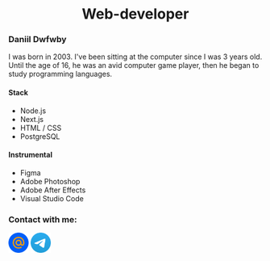 <h1 align="center" >Web-developer</h1>
<h3>Daniil Dwfwby</h3>
I was born in 2003. I've been sitting at the computer since I was 3 years old. Until the age of 16, he was an avid computer game player, then he began to study programming languages.

<h4>Stack</h4>
<ul>
  <li>Node.js</li>
  <li>Next.js</li>
  <li>HTML / CSS</li>
  <li>PostgreSQL</li>
</ul>

<h4>Instrumental</h4>
<ul>
  <li>Figma</li>
  <li>Adobe Photoshop</li>
  <li>Adobe After Effects</li>
  <li>Visual Studio Code</li>
</ul>

### Contact with me:
[<img  src="https://github.com/dwfwby/dwfwby/blob/main/mail_ru_logo_icon_147267.webp" width="40">](mailto:czacind@bk.ru)
[<img src="https://github.com/dwfwby/dwfwby/blob/main/Telegram_2019_Logo.svg.png" width="40">](https://t.me/dwfwby)
